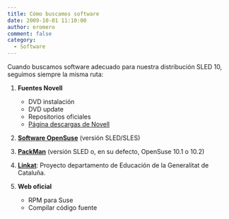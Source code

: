 ```yaml
---
title: Cómo buscamos software
date: 2009-10-01 11:10:00
author: eromero
comment: false
category:
  - Software
---
```


Cuando buscamos software adecuado para nuestra distribución SLED 10, seguimos siempre la misma ruta:

<!-- more -->

1. **Fuentes Novell**

   - DVD instalación
   - DVD update
   - Repositorios oficiales
   - [Página descargas de Novell](http://download.novell.com/)

2. [**Software OpenSuse**](http://software.opensuse.org/search) (versión SLED/SLES)
3. [**PackMan**](http://packman.links2linux.org/) (versión SLED o, en su defecto, OpenSuse 10.1 o 10.2)
4. [**Linkat**](http://projectes.lafarga.cat/projects/linkat/downloads/files): Proyecto departamento de Educación de la Generalitat de Cataluña.
5. **Web oficial**
   - RPM para Suse
   - Compilar código fuente
